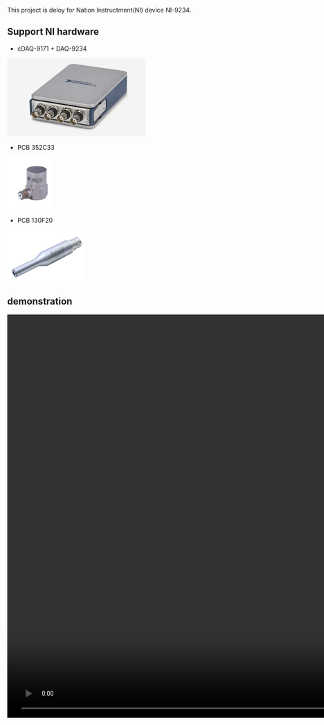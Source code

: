 This project is deloy for Nation Instructment(NI) device NI-9234.


## Support NI hardware
- cDAQ-9171 + DAQ-9234

<img src="./description/NI_cDAQ-9171&DAQ9234.jpg" height="180">

- PCB 352C33

<img src="./description/pcb_352c33_sample.jpg" height="120">

- PCB 130F20

<img src="./description/pcb_130F20_sample.jpg" height="120">


## demonstration

<video width="1920" height="930" controls>
  <source src="./description/demo.mp4" type="video/mp4">
</video>